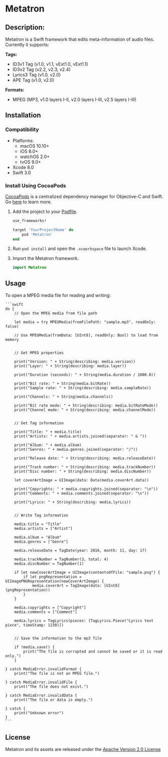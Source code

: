 # Metatron
## Description:
Metatron is a Swift framework that edits meta-information of audio files. Currently it supports:

**Tags:**
- ID3v1 Tag (v1.0, v1.1, vExt1.0, vExt1.1)
- ID3v2 Tag (v2.2, v2.3, v2.4)
- Lyrics3 Tag (v1.0, v2.0)
- APE Tag (v1.0, v2.0)

**Formats:**
- MPEG (MP3, v1.0 layers I-II, v2.0 layers I-III, v2.5 layers I-III)

## Installation

### Compatibility

- Platforms:
    - macOS 10.10+
    - iOS 8.0+
    - watchOS 2.0+
    - tvOS 9.0+
- Xcode 8.0
- Swift 3.0

### Install Using CocoaPods
[CocoaPods](https://cocoapods.org/) is a centralized dependency manager for
Objective-C and Swift. Go [here](https://guides.cocoapods.org/using/index.html)
to learn more.

1. Add the project to your [Podfile](https://guides.cocoapods.org/using/the-podfile.html).

    ```ruby
    use_frameworks!

    target 'YourProjectName' do
        pod 'Metatron'
    end
    ```
    
2. Run `pod install` and open the `.xcworkspace` file to launch Xcode.

3. Import the Metatron framework.

    ```swift
    import Metatron
    ```

## Usage

To open a MPEG media file for reading and writing:

    ```swift
    do {
        // Open the MPEG media from file path

        let media = try MPEGMedia(fromFilePath: "sample.mp3", readOnly: false)

        // Use MPEGMedia(fromData: [UInt8], readOnly: Bool) to load from memory


        // Get MPEG properties

        print("Version: " + String(describing: media.version))
        print("Layer: " + String(describing: media.layer))

        print("Duration (seconds): " + String(media.duration / 1000.0))

        print("Bit rate: " + String(media.bitRate))
        print("Sample rate: " + String(describing: media.sampleRate))

        print("Channels: " + String(media.channels))

        print("Bit rate mode: " + String(describing: media.bitRateMode))
        print("Channel mode: " + String(describing: media.channelMode))


        // Get Tag information

        print("Title: " + media.title)
        print("Artists: " + media.artists.joined(separator: " & "))

        print("Album: " + media.album)
        print("Genres: " + media.genres.joined(separator: "/"))

        print("Release date: " + String(describing: media.releaseDate))

        print("Track number: " + String(describing: media.trackNumber))
        print("Disc number: " + String(describing: media.discNumber))

        let coverArtImage = UIImage(data: Data(media.coverArt.data))

        print("Copyrights: " + media.copyrights.joined(separator: "\n"))
        print("Comments: " + media.comments.joined(separator: "\n"))

        print("Lyrics: " + String(describing: media.lyrics))


        // Write Tag information

        media.title = "Title"
        media.artists = ["Artist"]

        media.album = "Album"
        media.genres = ["Genre"]

        media.releaseDate = TagDate(year: 2016, month: 11, day: 17)

        media.trackNumber = TagNumber(3, total: 4)
        media.discNumber = TagNumber(1)

        if let newCoverArtImage = UIImage(contentsOfFile: "sample.png") {
            if let pngRepresentation = UIImagePNGRepresentation(newCoverArtImage) {
                media.coverArt = TagImage(data: [UInt8](pngRepresentation))
            }
        }

        media.copyrights = ["Copyright"]
        media.comments = ["Comment"]

        media.lyrics = TagLyrics(pieces: [TagLyrics.Piece("Lyrics text piece", timeStamp: 1230)])


        // Save the information to the mp3 file

        if !media.save() {
            print("The file is corrupted and cannot be saved or it is read only.")
        }

    } catch MediaError.invalidFormat {
        print("The file is not an MPEG file.")

    } catch MediaError.invalidFile {
        print("The file does not exist.")

    } catch MediaError.invalidData {
        print("The file or data is empty.")

    } catch {
        print("Unknown error")
    }
    ```
    
## License
Metatron and its assets are released under the [Apache Version 2.0 License](LICENSE.md)
